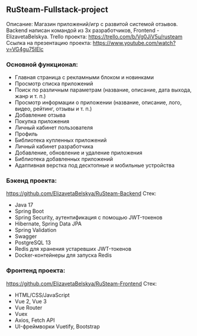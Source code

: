 ## RuSteam-Fullstack-project
Описание:
Магазин приложений/игр с развитой системой отзывов. Backend написан командой из 3х разработчиков, Frontend - ElizavetaBelskya.
Trello проекта: https://trello.com/b/Vg0JiV5u/rusteam
Ссылка на презентацию проекта: https://www.youtube.com/watch?v=VG4gu75IElc

### Основной функционал:
- Главная страница с рекламными блоком и новинками
- Просмотр списка приложений
- Поиск по различным параметрам (название, описание, дата выхода, жанр и т. п.)
- Просмотр информации о приложении (название, описание, лого, видео, рейтинг, отзывы и т. п.)
- Добавление отзыва
- Покупка приложения
- Личный кабинет пользователя
- Профиль
- Библиотека купленных приложений
- Личный кабинет разработчика
- Добавление, обновление и удаление приложения
- Библиотека добавленных приложений
- Адаптивная верстка под десктопные и мобильные устройства
  
### Бэкенд проекта: 
https://github.com/ElizavetaBelskya/RuSteam-Backend
Стек:
- Java 17
- Spring Boot 
- Spring Security, аутентификация с помощью JWT-токенов
- Hibernate, Spring Data JPA
- Spring Validation
- Swagger
- PostgreSQL 13
- Redis для хранения устаревших JWT-токенов
- Docker-контейнеры для запуска Redis
  
### Фронтенд проекта: 
https://github.com/ElizavetaBelskya/RuSteam-Frontend
Стек:
- HTML/CSS/JavaScript
- Vue 2, Vue 3
- Vue Router
- Vuex
- Axios, Fetch API
- UI-фреймворки Vuetify, Bootstrap
